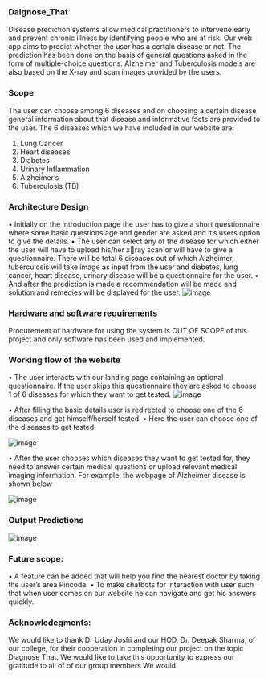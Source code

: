 ### Daignose_That
Disease prediction systems allow medical practitioners to intervene early and prevent chronic  illness by identifying people who are at risk. Our web app aims to predict whether the user has a certain disease or not. The prediction  has been done on the basis of general questions asked in the form of multiple-choice  questions.  Alzheimer and Tuberculosis models are also based on the X-ray and scan images provided by  the users. 
### Scope
The user can choose among 6 diseases and on choosing a certain disease general information 
about that disease and informative facts are provided to the user. 
The 6 diseases which we have included in our website are:
1. Lung Cancer 
2. Heart diseases
3. Diabetes 
4. Urinary Inflammation 
5. Alzheimer’s 
6. Tuberculosis (TB)

### Architecture Design
• Initially on the introduction page the user has to give a short questionnaire where some basic 
questions age and gender are asked and it’s users option to give the details.
• The user can select any of the disease for which either the user will have to upload his/her xray scan or will have to give a questionnaire. There will be total 6 diseases out of which 
Alzheimer, tuberculosis will take image as input from the user and diabetes, lung cancer, heart 
disease, urinary disease will be a questionnaire for the user. 
• And after the prediction is made a recommendation will be made and solution and remedies 
will be displayed for the user.
![image](https://user-images.githubusercontent.com/93005927/226123830-a8dcc6fb-4e84-4992-8ac5-036be44d27ff.png)

### Hardware and software requirements
Procurement of hardware for using the system is OUT OF SCOPE of this project and only software has been used and implemented.

### Working flow of the website
• The user interacts with our landing page containing an optional questionnaire. If the user skips this questionnaire they are asked to choose 1 of 6 diseases for which they want to get tested.
![image](https://user-images.githubusercontent.com/93005927/226124337-6fd41b34-881f-457d-b13f-c3ff31078253.png)

• After filling the basic details user is redirected to choose one of the 6 diseases and get 
himself/herself tested.
• Here the user can choose one of the diseases to get tested.

![image](https://user-images.githubusercontent.com/93005927/226124482-1bda5acc-f9e3-4bd6-bd2c-968555173207.png)

• After the user chooses which diseases they want to get tested for, they need to answer certain 
medical questions or upload relevant medical imaging information. 
For example, the webpage of Alzheimer disease is shown below

![image](https://user-images.githubusercontent.com/93005927/226128051-f9e77ed6-a881-4303-a6ab-d00827a27b30.png)

### Output Predictions
![image](https://user-images.githubusercontent.com/93005927/226128212-cc8c904e-fa9e-4c89-9dbb-6bb5d7ae96b4.png)

### Future scope:
• A feature can be added that will help you find the nearest doctor by taking the user’s area 
Pincode.
• To make chatbots for interaction with user such that when user comes on our website he can 
navigate and get his answers quickly.

### Acknowledegments:
We would like to thank Dr Uday Joshi and our HOD, Dr. Deepak Sharma, of our college, for 
their cooperation in completing our project on the topic Diagnose That.
We would like to take this opportunity to express our gratitude to all of of our group members 
We would 

